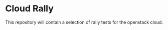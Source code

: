 Cloud Rally
===========

This repository will contain a selection of rally tests for the openstack cloud.
